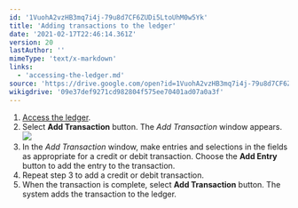 ```yaml
---
id: '1VuohA2vzHB3mq7i4j-79u8d7CF6ZUDi5LtoUhM0w5Yk'
title: 'Adding transactions to the ledger'
date: '2021-02-17T22:46:14.361Z'
version: 20
lastAuthor: ''
mimeType: 'text/x-markdown'
links:
  - 'accessing-the-ledger.md'
source: 'https://drive.google.com/open?id=1VuohA2vzHB3mq7i4j-79u8d7CF6ZUDi5LtoUhM0w5Yk'
wikigdrive: '09e37def9271cd982804f575ee70401ad07a0a3f'
---
```

1. [Access the ledger](accessing-the-ledger.md).
2. Select <strong>Add Transaction</strong> button. The <em>Add Transaction</em> window appears.
    ![](../adding-transactions-to-the-ledger.assets/4841bbbf2b279961a01a56efcdc96e6d.png)
3. In the <em>Add Transaction</em> window, make entries and selections in the fields as appropriate for a credit or debit transaction. Choose the <strong>Add Entry</strong> button to add the entry to the transaction.
4. Repeat step 3 to add a credit or debit transaction.
5. When the transaction is complete, select <strong>Add Transaction</strong> button. The system adds the transaction to the ledger.
